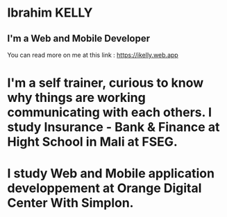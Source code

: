 # Ibrahim KELLY
## I'm a Web and Mobile Developer

You can read more on me at this link : https://ikelly.web.app

# I'm a self trainer, curious to know why things are working communicating with each others. I study Insurance - Bank & Finance at Hight School in Mali at FSEG.
# I study Web and Mobile application developpement at Orange Digital Center With Simplon.
